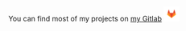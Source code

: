You can find most of my projects on [my Gitlab](gitlab.com/NeroVanbiervliet) <img src="gitlab-logo.png" width="30" height="30">
